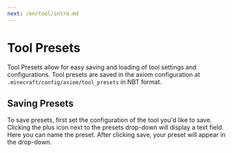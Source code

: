 ```yaml
---
next: /en/tool/intro.md
---
```


# Tool Presets

Tool Presets allow for easy saving and loading of tool settings and configurations. Tool presets are saved in the axiom configuration at `.minecraft/config/axiom/tool_presets` in NBT format.

## Saving Presets

To save presets, first set the configuration of the tool you'd like to save. Clicking the plus icon next to the presets drop-down will display a text field. Here you can name the preset. After clicking save, your preset will appear in the drop-down.
